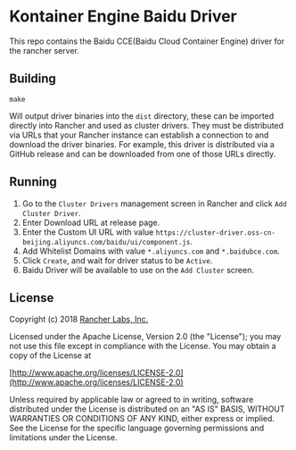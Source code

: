 Kontainer Engine Baidu Driver
===============================

This repo contains the Baidu CCE(Baidu Cloud Container Engine) driver for the rancher server.

## Building

`make`

Will output driver binaries into the `dist` directory, these can be imported 
directly into Rancher and used as cluster drivers.  They must be distributed 
via URLs that your Rancher instance can establish a connection to and download 
the driver binaries.  For example, this driver is distributed via a GitHub 
release and can be downloaded from one of those URLs directly.


## Running

1. Go to the `Cluster Drivers` management screen in Rancher and click `Add Cluster Driver`.
2. Enter Download URL at release page.
3. Enter the Custom UI URL with value `https://cluster-driver.oss-cn-beijing.aliyuncs.com/baidu/ui/component.js`.
4. Add Whitelist Domains with value `*.aliyuncs.com` and `*.baidubce.com`.
5. Click `Create`, and wait for driver status to be `Active`.
6. Baidu Driver will be available to use on the `Add Cluster` screen.

## License
Copyright (c) 2018 [Rancher Labs, Inc.](http://rancher.com)

Licensed under the Apache License, Version 2.0 (the "License");
you may not use this file except in compliance with the License.
You may obtain a copy of the License at

[http://www.apache.org/licenses/LICENSE-2.0](http://www.apache.org/licenses/LICENSE-2.0)

Unless required by applicable law or agreed to in writing, software
distributed under the License is distributed on an "AS IS" BASIS,
WITHOUT WARRANTIES OR CONDITIONS OF ANY KIND, either express or implied.
See the License for the specific language governing permissions and
limitations under the License.
